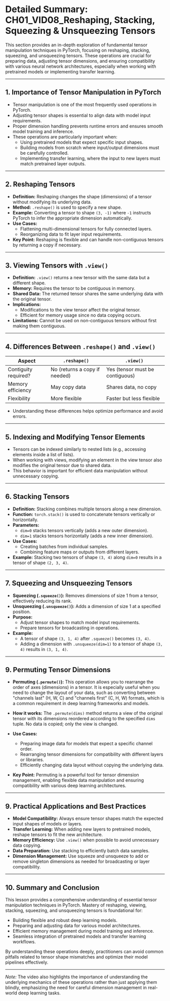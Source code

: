 # Detailed Summary: CH01_VID08_Reshaping, Stacking, Squeezing & Unsqueezing Tensors

This section provides an in-depth exploration of fundamental tensor manipulation techniques in PyTorch, focusing on reshaping, stacking, squeezing, and unsqueezing tensors. These operations are crucial for preparing data, adjusting tensor dimensions, and ensuring compatibility with various neural network architectures, especially when working with pretrained models or implementing transfer learning.

---

## 1. Importance of Tensor Manipulation in PyTorch

- Tensor manipulation is one of the most frequently used operations in PyTorch.
- Adjusting tensor shapes is essential to align data with model input requirements.
- Proper dimension handling prevents runtime errors and ensures smooth model training and inference.
- These operations are particularly important when:
  - Using pretrained models that expect specific input shapes.
  - Building models from scratch where input/output dimensions must be carefully controlled.
  - Implementing transfer learning, where the input to new layers must match pretrained layer outputs.

---

## 2. Reshaping Tensors

- **Definition:** Reshaping changes the shape (dimensions) of a tensor without modifying its underlying data.
- **Method:** `.reshape()` is used to specify a new shape.
- **Example:** Converting a tensor to shape `(3, -1)` where `-1` instructs PyTorch to infer the appropriate dimension automatically.
- **Use Cases:**
  - Flattening multi-dimensional tensors for fully connected layers.
  - Reorganizing data to fit layer input requirements.
- **Key Point:** Reshaping is flexible and can handle non-contiguous tensors by returning a copy if necessary.

---

## 3. Viewing Tensors with `.view()`

- **Definition:** `.view()` returns a new tensor with the same data but a different shape.
- **Memory:** Requires the tensor to be contiguous in memory.
- **Shared Data:** The returned tensor shares the same underlying data with the original tensor.
- **Implications:**
  - Modifications to the view tensor affect the original tensor.
  - Efficient for memory usage since no data copying occurs.
- **Limitations:** Cannot be used on non-contiguous tensors without first making them contiguous.

---

## 4. Differences Between `.reshape()` and `.view()`

| Aspect               | `.reshape()`                          | `.view()`                          |
|----------------------|-------------------------------------|----------------------------------|
| Contiguity required? | No (returns a copy if needed)        | Yes (tensor must be contiguous)  |
| Memory efficiency    | May copy data                       | Shares data, no copy             |
| Flexibility          | More flexible                      | Faster but less flexible         |

- Understanding these differences helps optimize performance and avoid errors.

---

## 5. Indexing and Modifying Tensor Elements

- Tensors can be indexed similarly to nested lists (e.g., accessing elements inside a list of lists).
- When working with views, modifying an element in the view tensor also modifies the original tensor due to shared data.
- This behavior is important for efficient data manipulation without unnecessary copying.

---

## 6. Stacking Tensors

- **Definition:** Stacking combines multiple tensors along a new dimension.
- **Function:** `torch.stack()` is used to concatenate tensors vertically or horizontally.
- **Parameters:**
  - `dim=0` stacks tensors vertically (adds a new outer dimension).
  - `dim=1` stacks tensors horizontally (adds a new inner dimension).
- **Use Cases:**
  - Creating batches from individual samples.
  - Combining feature maps or outputs from different layers.
- **Example:** Stacking two tensors of shape `(3, 4)` along `dim=0` results in a tensor of shape `(2, 3, 4)`.

---

## 7. Squeezing and Unsqueezing Tensors

- **Squeezing (`.squeeze()`):** Removes dimensions of size 1 from a tensor, effectively reducing its rank.
- **Unsqueezing (`.unsqueeze()`):** Adds a dimension of size 1 at a specified position.
- **Purpose:**
  - Adjust tensor shapes to match model input requirements.
  - Prepare tensors for broadcasting in operations.
- **Example:**
  - A tensor of shape `(3, 1, 4)` after `.squeeze()` becomes `(3, 4)`.
  - Adding a dimension with `.unsqueeze(dim=1)` to a tensor of shape `(3, 4)` results in `(3, 1, 4)`.

---
## 9. Permuting Tensor Dimensions

- **Permuting (`.permute()`):** This operation allows you to rearrange the order of axes (dimensions) in a tensor. It is especially useful when you need to change the layout of your data, such as converting between "channels last" (H, W, C) and "channels first" (C, H, W) formats, which is a common requirement in deep learning frameworks and models.

- **How it works:** The `.permute(dims)` method returns a view of the original tensor with its dimensions reordered according to the specified `dims` tuple. No data is copied; only the view is changed.

- **Use Cases:**
  - Preparing image data for models that expect a specific channel order.
  - Rearranging tensor dimensions for compatibility with different layers or libraries.
  - Efficiently changing data layout without copying the underlying data.

- **Key Point:** Permuting is a powerful tool for tensor dimension management, enabling flexible data manipulation and ensuring compatibility with various deep learning architectures.
---
## 9. Practical Applications and Best Practices

- **Model Compatibility:** Always ensure tensor shapes match the expected input shapes of models or layers.
- **Transfer Learning:** When adding new layers to pretrained models, reshape tensors to fit the new architecture.
- **Memory Efficiency:** Use `.view()` when possible to avoid unnecessary data copying.
- **Data Preparation:** Use stacking to efficiently batch data samples.
- **Dimension Management:** Use squeeze and unsqueeze to add or remove singleton dimensions as needed for broadcasting or layer compatibility.

---

## 10. Summary and Conclusion

This lesson provides a comprehensive understanding of essential tensor manipulation techniques in PyTorch. Mastery of reshaping, viewing, stacking, squeezing, and unsqueezing tensors is foundational for:

- Building flexible and robust deep learning models.
- Preparing and adjusting data for various model architectures.
- Efficient memory management during model training and inference.
- Seamless integration of pretrained models and transfer learning workflows.

By understanding these operations deeply, practitioners can avoid common pitfalls related to tensor shape mismatches and optimize their model pipelines effectively.

---

*Note:* The video also highlights the importance of understanding the underlying mechanics of these operations rather than just applying them blindly, emphasizing the need for careful dimension management in real-world deep learning tasks.
